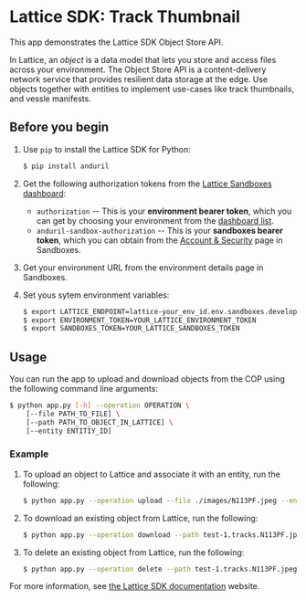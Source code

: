 # Lattice SDK: Track Thumbnail

This app demonstrates the Lattice SDK Object Store API.

In Lattice, an *object* is a data model that lets you store and access files across your environment.
The Object Store API is a content-delivery network service that provides resilient data storage at the edge.
Use objects together with entities to implement use-cases like track thumbnails, and vessle manifests.

## Before you begin

1. Use `pip` to install the Lattice SDK for Python:

    ```bash
    $ pip install anduril
    ```

1. Get the following authorization tokens from the [Lattice Sandboxes dashboard](/sandboxes.developer.anduril.com):
    - ```authorization``` -- This is your **environment bearer token**, which you can get by choosing your environment
        from the [dashboard list](https://sandboxes.developer.anduril.com/idee/environments).
    - ```anduril-sandbox-authorization``` -- This is your **sandboxes bearer token**, which you can obtain from the
        [Account & Security](https://sandboxes.developer.anduril.com/user-settings) page in Sandboxes.

1. Get your environment URL from the environment details page in Sandboxes.

1. Set yous sytem environment variables:

    ```bash 
    $ export LATTICE_ENDPOINT=lattice-your_env_id.env.sandboxes.developer.anduril.com
    $ export ENVIRONMENT_TOKEN=YOUR_LATTICE_ENVIRONMENT_TOKEN
    $ export SANDBOXES_TOKEN=YOUR_LATTICE_SANDBOXES_TOKEN
    ```

## Usage

You can run the app to upload and download objects from the COP using the following command line arguments:

```bash
$ python app.py [-h] --operation OPERATION \
    [--file PATH_TO_FILE] \
    [--path PATH_TO_OBJECT_IN_LATTICE] \
    [--entity ENTITIY_ID]
```

### Example

1. To upload an object to Lattice and associate it with an entity, run the following:

    ```bash
    $ python app.py --operation upload --file ./images/N113PF.jpeg --entity adsbEntity
    ```

1. To download an existing object from Lattice, run the following:

    ```bash
    $ python app.py --operation download --path test-1.tracks.N113PF.jpeg 
    ```
1. To delete an existing object from Lattice, run the following:

    ```bash
    $ python app.py --operation delete --path test-1.tracks.N113PF.jpeg --entity adsbEntity
    ```

For more information, see [the Lattice SDK documentation](https://docs.anduril.com) website.
